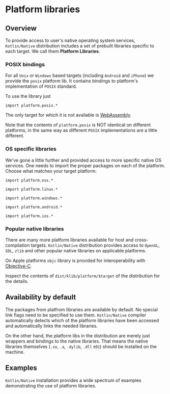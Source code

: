  # Platform libraries

  ## Overview

To provide access to user's native operating system services,
`Kotlin/Native` distribution includes a set of prebuilt libraries specific to
each target. We call them **Platform Libraries**.

  ### POSIX bindings

For all `Unix` or `Windows` based targets (including `Android` and
`iPhone`) we provide the `posix` platform lib. It contains bindings
to platform's implementation of `POSIX` standard.

To use the library just 

    import platform.posix.*

The only target for which it is not available is [WebAssembly](https://en.wikipedia.org/wiki/WebAssembly).

Note that the contents of `platform.posix` is NOT identical on
different platforms, in the same way as different `POSIX` implementations
are a little different.

  ### OS specific libraries

We've gone a little further and provided access to more specific
native OS services. One needs to import the proper packages
on each of the platform. Choose what matches your target platform:

    import platform.osx.*

    import platform.linux.*

    import platform.windows.*

    import platform.android.*

    import platform.ios.*

  ### Popular native libraries

There are many more platform libraries available for host and
cross-compilation targets.  `Kotlin/Native` distribution provides access to
`OpenGL`, `SDL`, `zlib` and other popular native libraries on
applicable platforms.

On Apple platforms `objc` library is provided for interoperability with [Objective-C](https://en.wikipedia.org/wiki/Objective-C).

Inspect the contents of `dist/klib/platform/$target` of the distribution for the details.

  ## Availability by default

The packages from platfrom libraries are available by default. No
special link flags need to be specified to use them. `Kotlin/Native`
compiler automatically detects which of the platform libraries have
been accessed and automatically links the needed libraries.

On the other hand, the platform libs in the distribution are merely
just wrappers and bindings to the native libraries.  That means the
native libraries themselves (`.so`, `.a`, `.dylib`, `.dll` etc)
should be installed on the machine.

  ## Examples

`Kotlin/Native` installation provides a wide spectrum of examples
demonstrating the use of platform libraries.


